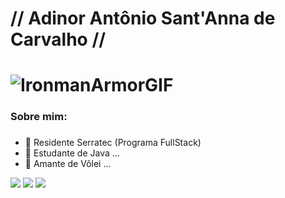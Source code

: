 
# // Adinor Antônio Sant'Anna de Carvalho //<h1>![IronmanArmorGIF](https://github.com/adinor8989/adinor8989/assets/62819950/c3c58c22-5c76-4c26-8923-55abc7123f08)

### Sobre mim: <h3>
- 🔭 Residente Serratec (Programa FullStack) 
- 🌱 Estudante de Java ...
- 🏐 Amante de Vôlei ...
<div> 
 
  <a href="https://www.instagram.com/adinorsantanna/" target="_blank"><img src="https://img.shields.io/badge/-Instagram-%23E4405F?style=for-the-badge&logo=instagram&logoColor=white" target="_blank"></a>
  <a href = "adinor_original@hotmail.com"><img src="https://img.shields.io/badge/-Gmail-%23333?style=for-the-badge&logo=gmail&logoColor=white" target="_blank"></a>
  <a href="https://www.linkedin.com/in/adinorsantanna/" target="_blank"><img src="https://img.shields.io/badge/-LinkedIn-%230077B5?style=for-the-badge&logo=linkedin&logoColor=white" target="_blank"></a> 
  
</div>

